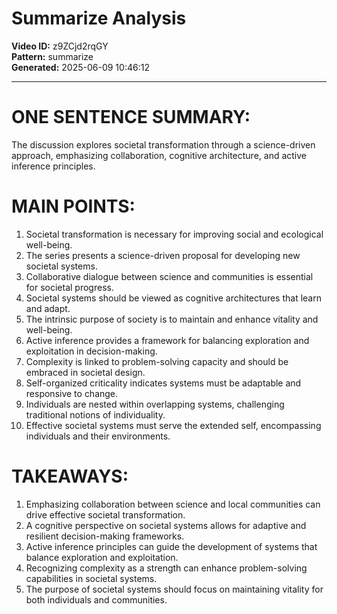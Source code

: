 # Summarize Analysis

**Video ID:** z9ZCjd2rqGY  
**Pattern:** summarize  
**Generated:** 2025-06-09 10:46:12  

---

# ONE SENTENCE SUMMARY:
The discussion explores societal transformation through a science-driven approach, emphasizing collaboration, cognitive architecture, and active inference principles.

# MAIN POINTS:
1. Societal transformation is necessary for improving social and ecological well-being.
2. The series presents a science-driven proposal for developing new societal systems.
3. Collaborative dialogue between science and communities is essential for societal progress.
4. Societal systems should be viewed as cognitive architectures that learn and adapt.
5. The intrinsic purpose of society is to maintain and enhance vitality and well-being.
6. Active inference provides a framework for balancing exploration and exploitation in decision-making.
7. Complexity is linked to problem-solving capacity and should be embraced in societal design.
8. Self-organized criticality indicates systems must be adaptable and responsive to change.
9. Individuals are nested within overlapping systems, challenging traditional notions of individuality.
10. Effective societal systems must serve the extended self, encompassing individuals and their environments.

# TAKEAWAYS:
1. Emphasizing collaboration between science and local communities can drive effective societal transformation.
2. A cognitive perspective on societal systems allows for adaptive and resilient decision-making frameworks.
3. Active inference principles can guide the development of systems that balance exploration and exploitation.
4. Recognizing complexity as a strength can enhance problem-solving capabilities in societal systems.
5. The purpose of societal systems should focus on maintaining vitality for both individuals and communities.